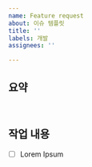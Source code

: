 ```yaml
---
name: Feature request
about: 이슈 템플릿
title: ''
labels: 개발
assignees: ''

---
```


## 요약
<!-- 추가하려는 기능에 대해 간결하게 설명해주세요 -->

<br/>

## 작업 내용
- [ ] Lorem Ipsum

<br/>
